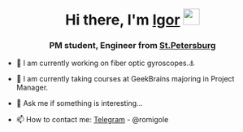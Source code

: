 <h1 align="center">Hi there, I'm <a href="https://github.com/IgorRoma" target="_blank">Igor</a> 
<img src="https://github.com/blackcater/blackcater/raw/main/images/Hi.gif" height="32"/></h1>
<h3 align="center">PM student, Engineer from <a href="https://en.wikipedia.org/wiki/Saint_Petersburg" target="_blank">St.Petersburg</a></h3>

- 🔭 I am currently working on fiber optic gyroscopes.⚓
- 🌱 I am currently taking courses at GeekBrains majoring in Project Manager.
- 💬 Ask me if something is interesting...

- 📫 How to contact me: [Telegram](https://telegram.org/) - @romigole
